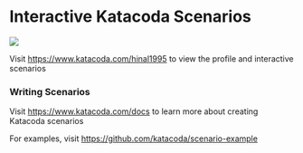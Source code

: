 # Interactive Katacoda Scenarios

[![](http://shields.katacoda.com/katacoda/hinal1995/count.svg)](https://www.katacoda.com/hinal1995 "Get your profile on Katacoda.com")

Visit https://www.katacoda.com/hinal1995 to view the profile and interactive scenarios

### Writing Scenarios
Visit https://www.katacoda.com/docs to learn more about creating Katacoda scenarios

For examples, visit https://github.com/katacoda/scenario-example
